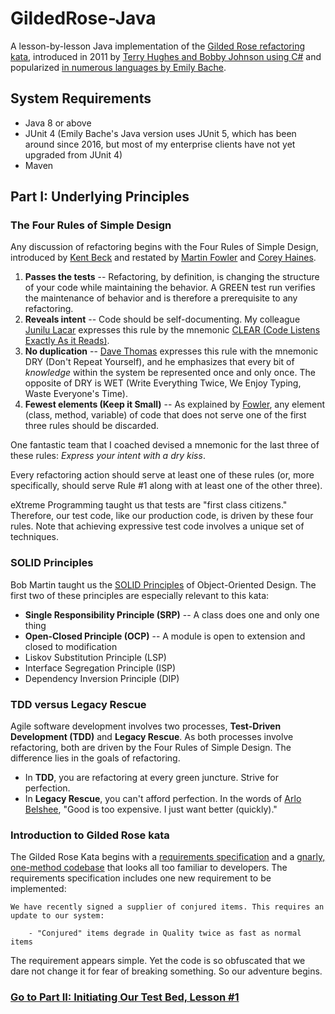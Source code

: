 # GildedRose-Java
A lesson-by-lesson Java implementation of the [Gilded Rose refactoring kata](https://github.com/NotMyself/GildedRose), 
introduced in 2011 by [Terry Hughes and Bobby Johnson using C#](https://github.com/NotMyself/GildedRose) and popularized 
[in numerous languages by Emily Bache](https://github.com/emilybache/GildedRose-Refactoring-Kata).
## System Requirements
- Java 8 or above
- JUnit 4 (Emily Bache's Java version uses JUnit 5, which
has been around since 2016, but most of my 
enterprise clients have not yet upgraded
from JUnit 4)
- Maven

## Part I: Underlying Principles
### The Four Rules of Simple Design
Any discussion of refactoring begins with the Four Rules of Simple Design, introduced by 
[Kent Beck](https://www.amazon.com/gp/product/0201616416) and restated by 
[Martin Fowler](https://martinfowler.com/bliki/BeckDesignRules.html) and 
[Corey Haines](https://leanpub.com/4rulesofsimpledesign).  
1. **Passes the tests** -- Refactoring, by definition, is changing the structure of your code while maintaining the behavior.  A GREEN test run verifies the maintenance of behavior and is therefore a prerequisite to any refactoring. 
2. **Reveals intent** -- Code should be self-documenting.  My colleague [Junilu Lacar](https://github.com/jlacar) expresses this rule by the mnemonic [CLEAR (Code Listens Exactly As it Reads)](https://www.linkedin.com/pulse/how-write-clear-code-get-better-refactoring-junilu-lacar/). 
3. **No duplication** -- [Dave Thomas](https://www.amazon.com/Pragmatic-Programmer-journey-mastery-Anniversary/dp/0135957052) expresses this rule with the mnemonic DRY (Don't Repeat Yourself), and he emphasizes that every bit of _knowledge_ within the system be represented once and only once.  The opposite of DRY is WET (Write Everything Twice, We Enjoy Typing, Waste Everyone's Time).
4. **Fewest elements (Keep it Small)** -- As explained by [Fowler](https://martinfowler.com/bliki/BeckDesignRules.html), any element (class, method, variable) of code that does not serve one of the first three rules should be discarded.  

One fantastic team that I coached devised a mnemonic for the last three of these rules: _Express your intent with a dry kiss_.

Every refactoring action should serve at least one of these rules (or, more specifically, should serve Rule #1 along 
with at least one of the other three). 

eXtreme Programming taught us that tests are "first class citizens."   Therefore, our test code, like our production 
code, is driven by these four rules.  Note that achieving expressive test code involves a unique set of techniques.

### SOLID Principles
Bob Martin taught us the [SOLID Principles](https://blog.cleancoder.com/uncle-bob/2020/10/18/Solid-Relevance.html) 
of Object-Oriented Design.  The first two of these principles are especially
relevant to this kata:
- **Single Responsibility Principle (SRP)** -- A class does one and only one thing
- **Open-Closed Principle (OCP)** -- A module is open to extension and closed to modification 
- Liskov Substitution Principle (LSP)
- Interface Segregation Principle (ISP)
- Dependency Inversion Principle (DIP)

### TDD versus Legacy Rescue
Agile software development involves two processes, **Test-Driven Development (TDD)** and **Legacy Rescue**.  As both 
processes involve refactoring, both are driven by the Four Rules of Simple Design.
The difference lies in the goals of refactoring.
- In **TDD**, you are refactoring at every green juncture.  Strive for perfection.
- In **Legacy Rescue**, you can't afford perfection.  In the words of [Arlo Belshee](https://www.digdeeproots.com/articles/get-to-obvious-nonsense/), "Good is too expensive.  I just want better (quickly)." 

### Introduction to Gilded Rose kata
The Gilded Rose Kata begins with a [requirements specification](https://github.com/d215steinberg/GildedRose-Java/blob/startPoint/GildedRoseRequirements.txt)
and a [gnarly, one-method codebase](https://github.com/d215steinberg/GildedRose-Java/blob/startPoint/src/main/java/com/gildedrose/GildedRose.java)
that looks all too familiar to developers.  The requirements specification includes one new requirement
to be implemented:
```
We have recently signed a supplier of conjured items. This requires an update to our system:

	- "Conjured" items degrade in Quality twice as fast as normal items
```
The requirement appears simple.  Yet the code is so obfuscated that we dare not change it for fear of breaking something.
So our adventure begins.

### [Go to Part II: Initiating Our Test Bed, Lesson #1](https://github.com/d215steinberg/GildedRose-Java/tree/Lesson%231)